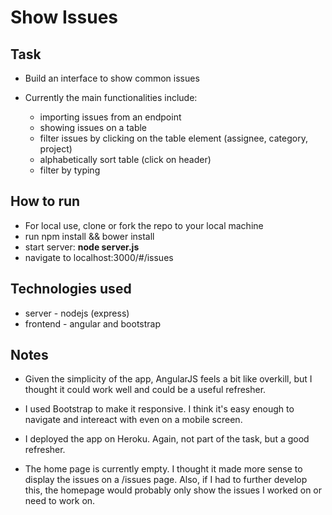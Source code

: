 Show Issues
===================

Task
-----

* Build an interface to show common issues 

* Currently the main functionalities include: 
  - importing issues from an endpoint
  - showing issues on a table
  - filter issues by clicking on the table element (assignee, category, project)
  - alphabetically sort table (click on header)
  - filter by typing

How to run
----

* For local use, clone or fork the repo to your local machine
* run npm install && bower install
* start server: **node server.js**
* navigate to localhost:3000/#/issues

Technologies used
----

* server - nodejs (express)
* frontend - angular and bootstrap


Notes
----

* Given the simplicity of the app, AngularJS feels a bit like overkill, 
  but I thought it could work well and could be a useful refresher.

* I used Bootstrap to make it responsive. I think it's easy enough 
  to navigate and intereact with even on a mobile screen.
  
* I deployed the app on Heroku. Again, not part of the task, but a good refresher.

* The home page is currently empty. I thought it made more sense to display the issues
  on a /issues page. Also, if I had to further develop this, the homepage would probably only show
  the issues I worked on or need to work on.
  



